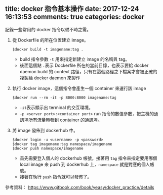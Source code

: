 title: docker 指令基本操作
date: 2017-12-24 16:13:53
comments: true
categories: docker
---
記錄一些常用的 docker 指令以備不時之需。

1. 從 Dockerfile 的所在位置建立 image。
    ``` 
    $docker build -t imagename:tag .
    ```
    * build 指令參數 ``-t`` 用來指定新建立 image 的名稱與 tag。
    * 後面這個點 ``.``表示 Dockerfile 所在的當前目錄，也表示要給 docker daemon build 的 context 路徑，只有在這個路徑之下檔案才會被正確的複製給 docker daemon 來製作 

2. 執行 docker image，這個指令會產生一個 container 來運行該 image
    ```
    $docker run --rm -it -p 8000:8000 imagename:tag
    ```
    * ``-it``表示顯示出 terminal 的交互環境。
    * ``-p <server port>:<container port>`` run 指令的數值參數，把主機的通訊埠所有流量轉發到 container 的通訊埠。

3. 將 image 發佈到 dockerhub 中。
    ```
    $docker login -u <username> -p <password>
    $docker tag imagename:tag namespace/imagename
    $docker push namespace/imagename
    ```
    * 首先需要登入個人的 dockerhub 帳號，接著用 ``tag`` 指令來指定要用哪個 local image 來 push 到 dockerhub 上，``namespace`` 就是對應的個人帳號。
    * 接著在執行 ``push`` 指令就可以發佈了。


參考資料：
https://www.gitbook.com/book/yeasy/docker_practice/details
